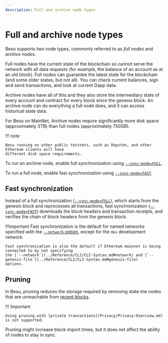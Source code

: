 ```yaml
---
description: Full and archive node types
---
```


# Full and archive node types

Besu supports two node types, commonly referred to as _full nodes_ and _archive nodes_.

Full nodes have the current state of the blockchain so cannot serve the network with all data
requests (for example, the balance of an account as at an old block). Full nodes can guarantee the
latest state for the blockchain (and some older states, but not all). You can check current
balances, sign and send transactions, and look at current Dapp data.

Archive nodes have all of this and they also store the intermediary state of every account and
contract for every block since the genesis block.
An archive node can do everything a full node does, and it can access historical state data.

For Besu on MainNet, Archive nodes require significantly more disk space (approximately 3TB) than
full nodes (approximately 750GB).

!!! note

    Besu running on other public testnets, such as Ropsten, and other Ethereum clients will have
    different disk space requirements.

To run an archive node, enable full synchronization using
[`--sync-mode=FULL`](../Reference/CLI/CLI-Syntax.md#sync-mode).

To run a full node, enable fast synchronization using
[`--sync-mode=FAST`](../Reference/CLI/CLI-Syntax.md#sync-mode).

## Fast synchronization

Instead of a full synchronization ([`--sync-mode=FULL`](../Reference/CLI/CLI-Syntax.md#sync-mode)),
which starts from the genesis block and reprocesses all transactions, fast synchronization
([`--sync-mode=FAST`](../Reference/CLI/CLI-Syntax.md#sync-mode)) downloads the block headers and
transaction receipts, and verifies the chain of block headers from the genesis block.

!!!important
    Fast synchronization is the default for named networks specified with
    the [`--network` option](../Reference/CLI/CLI-Syntax.md#network), except for the `dev` development
    network.

    Fast synchronization is also the default if Ethereum mainnet is being connected to by not specifying
    the [`--network`](../Reference/CLI/CLI-Syntax.md#network) and [`--genesis-file`](../Reference/CLI/CLI-Syntax.md#genesis-file)
    options.

## Pruning

In Besu, pruning reduces the storage required by removing state trie nodes that are unreachable
from [recent blocks](../Reference/CLI/CLI-Syntax.md#pruning-blocks-retained).

!!! Important

    Using pruning with [private transactions](Privacy/Privacy-Overview.md) is not supported.

Pruning might increase block import times, but it does not affect the ability of nodes to stay in
sync.

